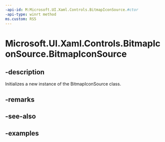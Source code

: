 ```yaml
---
-api-id: M:Microsoft.UI.Xaml.Controls.BitmapIconSource.#ctor
-api-type: winrt method
ms.custom: RS5
---
```

<!-- Method syntax.
public BitmapIconSource.BitmapIconSource()
-->

# Microsoft.UI.Xaml.Controls.BitmapIconSource.BitmapIconSource


## -description

Initializes a new instance of the BitmapIconSource class.


## -remarks


## -see-also


## -examples


